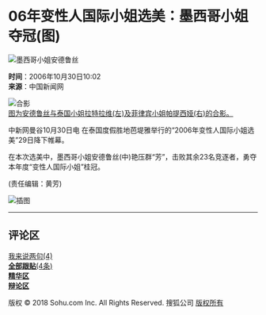 # 06年变性人国际小姐选美：墨西哥小姐夺冠(图)

![墨西哥小姐安德鲁丝](https://photocdn.sohu.com/20061030/Img246081566.jpg)

**时间**：2006年10月30日10:02  
**来源**：中国新闻网  

![合影](https://photocdn.sohu.com/20060321/Img242395349.jpg)  
[图为安德鲁丝与泰国小姐拉特拉维(左)及菲律宾小姐帕提西娅(右)的合影。](https://photocdn.sohu.com/20061030/Img246081566.jpg)

中新网曼谷10月30日电  在泰国度假胜地芭堤雅举行的“2006年变性人国际小姐选美”29日降下帷幕。

在本次选美中，墨西哥小姐安德鲁丝(中)艳压群“芳”，击败其余23名竞逐者，勇夺本年度“变性人国际小姐”桂冠。

(责任编辑：黄芳)

![插图](https://images.sohu.com/cs/sms/ad/wenzhangyetuiguang/050728/images/pic12.gif)

---

## 评论区  
[我来说两句(4)](https://comment2.news.sohu.com/viewcomments.action?id=246081473)  
[**全部跟贴**(4条)](https://comment2.news.sohu.com/viewcomments.action?id=246081473)  
[**精华区**](https://comment2.news.sohu.com/viewelites.action?id=246081473)  
[**辩论区**](https://comment2.news.sohu.com/viewdebates.action?id=246081473)  

版权 © 2018 Sohu.com Inc. All Rights Reserved. 搜狐公司 [版权所有](https://corp.sohu.com/s2007/copyright/)